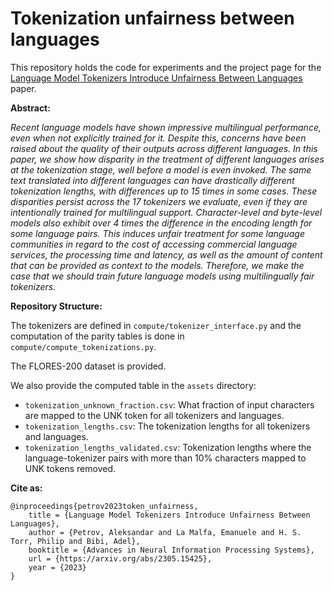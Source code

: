 # Tokenization unfairness between languages

This repository holds the code for experiments and the project page for the [Language Model Tokenizers Introduce Unfairness Between Languages](https://arxiv.org/abs/2305.15425) paper.

**Abstract:**


_Recent language models have shown impressive multilingual performance, even when not explicitly trained for it. Despite this, concerns have been raised about the quality of their outputs across different languages. In this paper, we show how disparity in the treatment of different languages arises at the tokenization stage, well before a model is even invoked. The same text translated into different languages can have drastically different tokenization lengths, with differences up to 15 times in some cases. These disparities persist across the 17 tokenizers we evaluate, even if they are intentionally trained for multilingual support. Character-level and byte-level models also exhibit over 4 times the difference in the encoding length for some language pairs. This induces unfair treatment for some language communities in regard to the cost of accessing commercial language services, the processing time and latency, as well as the amount of content that can be provided as context to the models. Therefore, we make the case that we should train future language models using multilingually fair tokenizers._


**Repository Structure:**

The tokenizers are defined in `compute/tokenizer_interface.py` and the computation of the parity tables is done in `compute/compute_tokenizations.py`.

The FLORES-200 dataset is provided.

We also provide the computed table in the `assets` directory:

- `tokenization_unknown_fraction.csv`: What fraction of input characters are mapped to the UNK token for all tokenizers and languages.
- `tokenization_lengths.csv`: The tokenization lengths for all tokenizers and languages.
- `tokenization_lengths_validated.csv`: Tokenization lengths where the language-tokenizer pairs with more than 10% characters mapped to UNK tokens removed.

**Cite as:**

```
@inproceedings{petrov2023token_unfairness,
    title = {Language Model Tokenizers Introduce Unfairness Between Languages},
    author = {Petrov, Aleksandar and La Malfa, Emanuele and H. S. Torr, Philip and Bibi, Adel},    
    booktitle = {Advances in Neural Information Processing Systems},
    url = {https://arxiv.org/abs/2305.15425},
    year = {2023}
}
```
